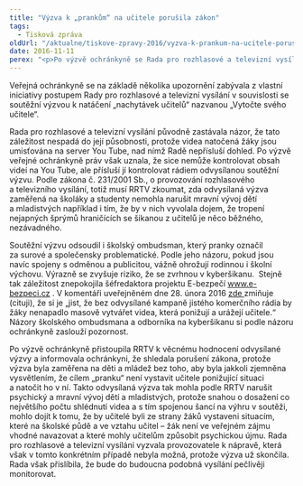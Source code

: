 ```yaml
---
title: "Výzva k „prankům“ na učitele porušila zákon"
tags:
  - Tisková zpráva
oldUrl: "/aktualne/tiskove-zpravy-2016/vyzva-k-prankum-na-ucitele-porusila-zakon"
date: 2016-11-11
perex: "<p>Po výzvě ochránkyně se Rada pro rozhlasové a televizní vysílání zabývala rádiem odvysílanou soutěžní výzvou žákům a studentům k natáčení tzv. pranků – videí zachycujících učitele v nečekaných nepříjemných situacích, které žáci zinscenují. Podle ochránkyně musí provozovatelé rádií přistupovat k vyjádřením směřujícím k dětem a mladistvým odpovědně a obezřetně s vědomím jejich snazší ovlivnitelnosti.</p>"
---
```


<!-- imported from the old website -->

<p>Veřejná ochránkyně se na základě několika upozornění zabývala z vlastní iniciativy postupem Rady pro rozhlasové a televizní vysílání v souvislosti se soutěžní výzvou k natáčení „nachytávek učitelů“ nazvanou „Vytočte svého učitele“. </p> <p>Rada pro rozhlasové a televizní vysílání původně zastávala názor, že tato záležitost nespadá do její působnosti, protože videa natočená žáky jsou umisťována na server You Tube, nad nímž Radě nepřísluší dohled. Po výzvě veřejné ochránkyně práv však uznala, že sice nemůže kontrolovat obsah videí na You Tube, ale přísluší jí kontrolovat rádiem odvysílanou soutěžní výzvu. Podle zákona č. 231/2001 Sb., o provozování rozhlasového a televizního vysílání, totiž musí RRTV zkoumat, zda odvysílaná výzva zaměřená na školáky a studenty nemohla narušit mravní vývoj dětí a mladistvých například i tím, že by v nich vyvolala dojem, že tropení nejapných šprýmů hraničících se šikanou z učitelů je něco běžného, nezávadného.</p> <p>Soutěžní výzvu odsoudil i školský ombudsman, který pranky označil za surové a společensky problematické. Podle jeho názoru, pokud jsou navíc spojeny s odměnou a publicitou, vážně ohrožují rodinnou i školní výchovu. Výrazně se zvyšuje riziko, že se zvrhnou v kyberšikanu.  Stejně tak záležitost znepokojila šéfredaktora projektu E-bezpečí <a title="Otevření do nového okna" href="http://www.e-bezpeci.cz/" target="_blank">www.e-bezpeci.cz</a> <img alt="" src="https://www.ochrance.cz/typo3/ext/od_linkdesc/icons/external.gif" class="od_linkdesc_icon_external" />. V komentáři uveřejněném dne 28. února 2016 <a href="https://www.e-bezpeci.cz/index.php/temata/kyberikana/1124-komentar-vytotte-sveho-ucitele-natocte-jeho-reakci-a-vyhrajete-fajn-lyzak-za-750-000-a-rikejme-tomu-treba-prank" target="_blank">zde </a>zmiňuje (cituji), že si je „jist, že bez odvysílané kampaně jistého komerčního rádia by žáky nenapadlo masově vytvářet videa, která ponižují a urážejí učitele.“ Názory školského ombudsmana a odborníka na kyberšikanu si podle názoru ochránkyně zaslouží pozornost. </p><p> Po výzvě ochránkyně přistoupila RRTV k věcnému hodnocení odvysílané výzvy a informovala ochránkyni, že shledala porušení zákona, protože výzva byla zaměřena na děti a mládež bez toho, aby byla jakkoli zjemněna vysvětlením, že cílem „pranku“ není vystavit učitele ponižující situaci a natočit ho v ní. Takto odvysílaná výzva tak mohla podle RRTV narušit psychický a mravní vývoj dětí a mladistvých, protože snahou o dosažení co největšího počtu shlédnutí videa a s tím spojenou šancí na výhru v soutěži, mohlo dojít k tomu, že by učitelé byli ze strany žáků vystaveni situacím, které na školské půdě a ve vztahu učitel &ndash; žák není ve veřejném zájmu vhodné navazovat a které mohly učitelům způsobit psychickou újmu. Rada pro rozhlasové a televizní vysílání vyzvala provozovatele k nápravě, která však v tomto konkrétním případě nebyla možná, protože výzva už skončila. Rada však přislíbila, že bude do budoucna podobná vysílání pečlivěji monitorovat.</p>

